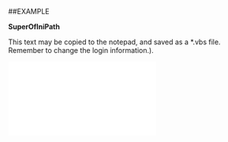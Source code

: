 

##EXAMPLE

**SuperOfIniPath**

This text may be copied to the notepad, and saved as a *.vbs file. Remember to change the login information.).

![](../../Examples/vbs/SOSettings.SuperofIniPath.vbs.txt)





